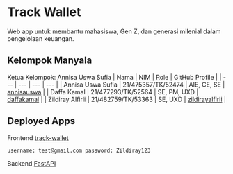 # Track Wallet
Web app untuk membantu mahasiswa, Gen Z, dan generasi milenial dalam pengelolaan keuangan. 

## Kelompok Manyala 
Ketua Kelompok: Annisa Uswa Sufia
| Nama | NIM | Role | GitHub Profile |
| --- | --- | --- | --- |
| Annisa Uswa Sufia | 21/475357/TK/52474 | AIE, CE, SE | [annisauswa](https://github.com/annisauswa) |
| Daffa Kamal | 21/477293/TK/52564 | SE, PM, UXD | [daffakamal](https://github.com/daffakamal) |
| Zildiray Alfirli | 21/482759/TK/53363 | SE, UXD | [zildirayalfirli](https://github.com/zildirayalfirli) |

## Deployed Apps
Frontend [track-wallet](https://track-wallet-three.vercel.app/)

`
  username: test@gmail.com
  password: Zildiray123
`

Backend [FastAPI](http://74.235.92.71:8000/)
